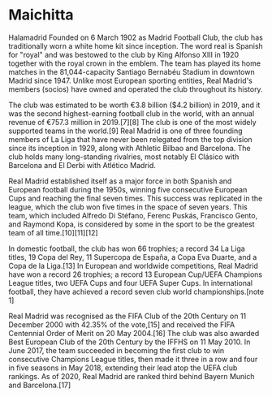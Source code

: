# Maichitta
Halamadrid
Founded on 6 March 1902 as Madrid Football Club, the club has traditionally worn a white home kit since inception. The word real is Spanish for "royal" and was bestowed to the club by King Alfonso XIII in 1920 together with the royal crown in the emblem. The team has played its home matches in the 81,044-capacity Santiago Bernabéu Stadium in downtown Madrid since 1947. Unlike most European sporting entities, Real Madrid's members (socios) have owned and operated the club throughout its history.

The club was estimated to be worth €3.8 billion ($4.2 billion) in 2019, and it was the second highest-earning football club in the world, with an annual revenue of €757.3 million in 2019.[7][8] The club is one of the most widely supported teams in the world.[9] Real Madrid is one of three founding members of La Liga that have never been relegated from the top division since its inception in 1929, along with Athletic Bilbao and Barcelona. The club holds many long-standing rivalries, most notably El Clásico with Barcelona and El Derbi with Atlético Madrid.

Real Madrid established itself as a major force in both Spanish and European football during the 1950s, winning five consecutive European Cups and reaching the final seven times. This success was replicated in the league, which the club won five times in the space of seven years. This team, which included Alfredo Di Stéfano, Ferenc Puskás, Francisco Gento, and Raymond Kopa, is considered by some in the sport to be the greatest team of all time.[10][11][12]

In domestic football, the club has won 66 trophies; a record 34 La Liga titles, 19 Copa del Rey, 11 Supercopa de España, a Copa Eva Duarte, and a Copa de la Liga.[13] In European and worldwide competitions, Real Madrid have won a record 26 trophies; a record 13 European Cup/UEFA Champions League titles, two UEFA Cups and four UEFA Super Cups. In international football, they have achieved a record seven club world championships.[note 1]

Real Madrid was recognised as the FIFA Club of the 20th Century on 11 December 2000 with 42.35% of the vote,[15] and received the FIFA Centennial Order of Merit on 20 May 2004.[16] The club was also awarded Best European Club of the 20th Century by the IFFHS on 11 May 2010. In June 2017, the team succeeded in becoming the first club to win consecutive Champions League titles, then made it three in a row and four in five seasons in May 2018, extending their lead atop the UEFA club rankings. As of 2020, Real Madrid are ranked third behind Bayern Munich and Barcelona.[17]
